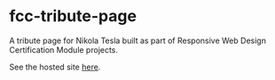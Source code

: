 # fcc-tribute-page
A tribute page for Nikola Tesla built as part of Responsive Web Design Certification Module projects.

See the hosted site [here](https://adarshnanwani.github.io/fcc-tribute-page/).
